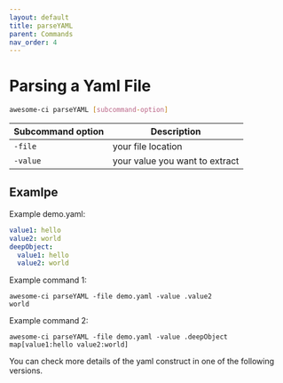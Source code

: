 ```yaml
---
layout: default
title: parseYAML
parent: Commands
nav_order: 4
---
```


# Parsing a Yaml File

```bash
awesome-ci parseYAML [subcommand-option]
```

| Subcommand option | Description                    |
| ----------------- | ------------------------------ |
| `-file`           | your file location             |
| `-value`          | your value you want to extract |

## Examlpe

Example demo.yaml:

```yaml
value1: hello
value2: world
deepObject:
  value1: hello
  value2: world
```

Example command 1:

```shell
awesome-ci parseYAML -file demo.yaml -value .value2
world
```

Example command 2:

```shell
awesome-ci parseYAML -file demo.yaml -value .deepObject
map[value1:hello value2:world]
```

You can check more details of the yaml construct in one of the following versions.
